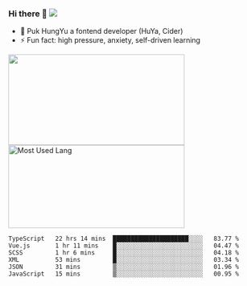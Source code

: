### Hi there 👋   ![](https://komarev.com/ghpvc/?username=trojan0523&color=ff69b4&label=PV+Since+2020-1-1)

 - 🔭 Puk HungYu a fontend developer (HuYa, Cider)
 - ⚡ Fun fact: high pressure, anxiety, self-driven learning 

 <img align="left" width="350px" height="180px" src="https://github-readme-stats.vercel.app/api?username=trojan0523&show_icons=true&icon_color=199861&count_private=true" />
 
 <img width="350px" height="165px" alt="Most Used Lang" src="https://github-readme-stats.vercel.app/api/top-langs/?username=trojan0523&layout=compact"/>
 

 <!--START_SECTION:waka-->

```text
TypeScript   22 hrs 14 mins  █████████████████████░░░░   83.77 %
Vue.js       1 hr 11 mins    █░░░░░░░░░░░░░░░░░░░░░░░░   04.47 %
SCSS         1 hr 6 mins     █░░░░░░░░░░░░░░░░░░░░░░░░   04.18 %
XML          53 mins         █░░░░░░░░░░░░░░░░░░░░░░░░   03.34 %
JSON         31 mins         ▒░░░░░░░░░░░░░░░░░░░░░░░░   01.96 %
JavaScript   15 mins         ▒░░░░░░░░░░░░░░░░░░░░░░░░   00.95 %
```

<!--END_SECTION:waka-->

 
<!--
**Trojan0523/Trojan0523** is a ✨ _special_ ✨ repository because its `README.md` (this file) appears on your GitHub profile.

Here are some ideas to get you started:

- 👯 looking to collaborate on where? i don`t know
- 🤔 I’m looking for help with ...
- 💬 Ask me about ...
- 📫 How to reach me: ...
- 😄 Pronouns: ...
- ⚡ Fun fact: ...
![](https://komarev.com/ghpvc/?username=trojan0523)
-->
